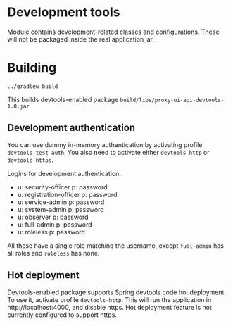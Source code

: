 # Development tools

Module contains development-related classes and configurations.
These will not be packaged inside the real application jar.

# Building

```
../gradlew build
```

This builds devtools-enabled package `build/libs/proxy-ui-api-devtools-1.0.jar`

## Development authentication

You can use dummy in-memory authentication by activating profile `devtools-test-auth`.
You also need to activate either `devtools-http` or `devtools-https`.

Logins for development authentication:
- u: security-officer p: password
- u: registration-officer p: password
- u: service-admin p: password
- u: system-admin p: password
- u: observer p: password
- u: full-admin p: password
- u: roleless p: password

All these have a single role matching the username, except `full-admin` has all roles
and `roleless` has none.

## Hot deployment

Devtools-enabled package supports Spring devtools code hot deployment. To use it,
activate profile `devtools-http`. This will run the application in http://localhost:4000, and
disable https. Hot deployment feature is not currently configured to support https.